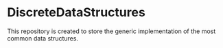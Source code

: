 # DiscreteDataStructures
This repository is created to store the generic implementation of the most common data structures.
